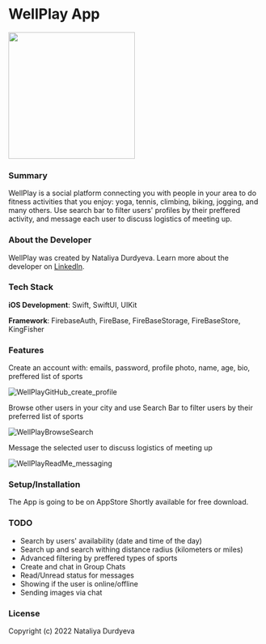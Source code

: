 # WellPlay App

<img src="https://user-images.githubusercontent.com/107269455/193426658-dee438f1-f29b-404c-8a72-eeb90b2c14c7.png" width="250" height="250">


### Summary

WellPlay is a social platform connecting you with people in your area to do fitness activities that you enjoy: yoga, tennis, climbing, biking, jogging, and many others. Use search bar to filter users' profiles by their preffered activity, and message each user to discuss logistics of meeting up.

### About the Developer

WellPlay was created by Nataliya Durdyeva. Learn more about the developer on [LinkedIn](https://www.linkedin.com/in/nataliya-durdyeva/).

### Tech Stack

**iOS Development**: Swift, SwiftUI, UIKit

**Framework**: FirebaseAuth, FireBase, FireBaseStorage, FireBaseStore, KingFisher

### Features

Create an account with: emails, password, profile photo, name, age, bio, preffered list of sports

![WellPlayGitHub_create_profile](https://user-images.githubusercontent.com/107269455/191105169-fa667615-7c8b-4bc9-9d3b-a8bb8b10e81a.gif)

Browse other users in your city and use Search Bar to filter users by their preferred list of sports

![WellPlayBrowseSearch](https://user-images.githubusercontent.com/107269455/191108200-de4a9f24-c667-41c8-8f01-631564aff7a4.gif)


Message the selected user to discuss logistics of meeting up

![WellPlayReadMe_messaging](https://user-images.githubusercontent.com/107269455/191103525-2626e65c-177a-4553-a7a2-149fa9899838.gif)

### Setup/Installation

The App is going to be on AppStore Shortly available for free download.

### TODO

- Search by users' availability (date and time of the day)
- Search up and search withing distance radius (kilometers or miles)
- Advanced filtering by preffered types of sports
- Create and chat in Group Chats
- Read/Unread status for messages
- Showing if the user is online/offline
- Sending images via chat

### License

Copyright (c) 2022 Nataliya Durdyeva
